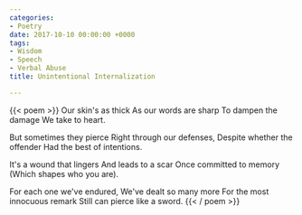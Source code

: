 ```yaml
---
categories:
- Poetry
date: 2017-10-10 00:00:00 +0000
tags:
- Wisdom
- Speech
- Verbal Abuse
title: Unintentional Internalization

---
```

{{< poem >}}
Our skin's as thick
As our words are sharp
To dampen the damage
We take to heart.

But sometimes they pierce
Right through our defenses,
Despite whether the offender 
Had the best of intentions.

It's a wound that lingers
And leads to a scar
Once committed to memory
(Which shapes who you are).

For each one we've endured,
We've dealt so many more
For the most innocuous remark
Still can pierce like a sword.
{{< / poem >}}